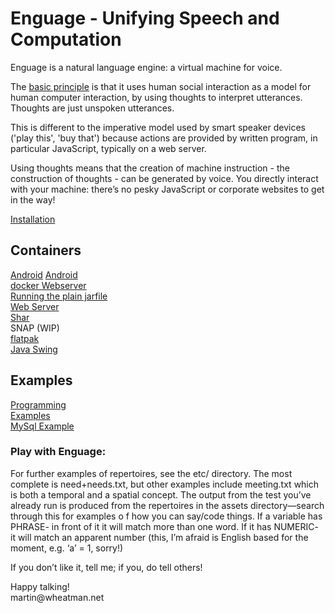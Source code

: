 # Enguage - Unifying Speech and Computation
<p>Enguage is a natural language engine: a virtual machine for voice.

The [basic principle](doc/principle.md) is that it uses human social 
interaction as a model for human computer interaction, by using thoughts 
to interpret utterances. Thoughts are just unspoken utterances.

This is different to the imperative model used by smart speaker devices 
('play this', 'buy that') because actions are provided by written program,
in particular JavaScript, typically on a web server.

Using thoughts means that the creation of machine instruction - the construction of 
thoughts - can be generated by voice.
You directly interact with your machine:
there’s no pesky JavaScript or corporate websites to get in the way!

[Installation](doc/install.md)

## Containers
  <a href="doc/android.md"> Android</a>
[Android](doc/android.md)<br/>
[docker Webserver](doc/container.md)<br/>
[Running the plain jarfile](doc/jarfile.md)<br/>
[Web Server](doc/httpd.md)<br/>
[Shar](doc/shar.md)<br/>
SNAP (WIP)<br/>
[flatpak](doc/flatpak.md)</br>
[Java Swing](doc/swing.md)

## Examples

[Programming](doc/programming.md)<br/>
[Examples](doc/examples.md)<br/>
[MySql Example](doc/mySql.md)

<h3>Play with Enguage:</h3>
<P>For further examples of repertoires, see the etc/ directory.
The most complete is need+needs.txt, but other examples include
meeting.txt which is both a temporal and a spatial concept.
The output from the test you’ve already run is produced from the
repertoires in the assets directory—search through this for examples o
f how you can say/code things. If a variable has PHRASE- in front of it
it will match more than one word. If it has NUMERIC- it will match an
apparent number (this, I’m afraid is English based for the moment,
e.g. ‘a’ = 1, sorry!)
<p>If you don’t like it, tell me; if you, do tell others!
<p>Happy talking!<br/>
martin@wheatman.net
